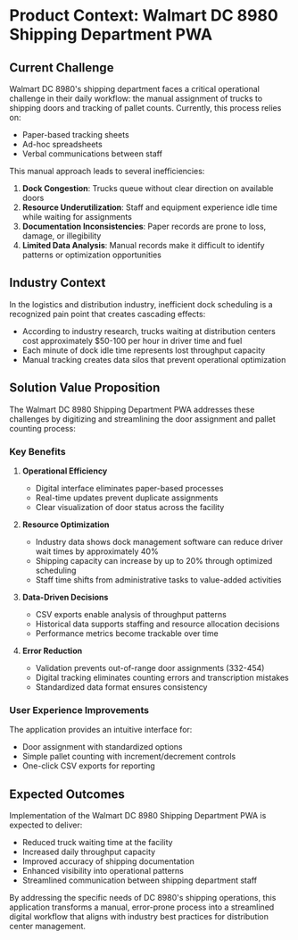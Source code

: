 
# Product Context: Walmart DC 8980 Shipping Department PWA

## Current Challenge

Walmart DC 8980's shipping department faces a critical operational challenge in their daily workflow: the manual assignment of trucks to shipping doors and tracking of pallet counts. Currently, this process relies on:

- Paper-based tracking sheets
- Ad-hoc spreadsheets
- Verbal communications between staff

This manual approach leads to several inefficiencies:

1. **Dock Congestion**: Trucks queue without clear direction on available doors
2. **Resource Underutilization**: Staff and equipment experience idle time while waiting for assignments
3. **Documentation Inconsistencies**: Paper records are prone to loss, damage, or illegibility
4. **Limited Data Analysis**: Manual records make it difficult to identify patterns or optimization opportunities

## Industry Context

In the logistics and distribution industry, inefficient dock scheduling is a recognized pain point that creates cascading effects:

- According to industry research, trucks waiting at distribution centers cost approximately $50-100 per hour in driver time and fuel
- Each minute of dock idle time represents lost throughput capacity
- Manual tracking creates data silos that prevent operational optimization

## Solution Value Proposition

The Walmart DC 8980 Shipping Department PWA addresses these challenges by digitizing and streamlining the door assignment and pallet counting process:

### Key Benefits

1. **Operational Efficiency**
   - Digital interface eliminates paper-based processes
   - Real-time updates prevent duplicate assignments
   - Clear visualization of door status across the facility

2. **Resource Optimization**
   - Industry data shows dock management software can reduce driver wait times by approximately 40%
   - Shipping capacity can increase by up to 20% through optimized scheduling
   - Staff time shifts from administrative tasks to value-added activities

3. **Data-Driven Decisions**
   - CSV exports enable analysis of throughput patterns
   - Historical data supports staffing and resource allocation decisions
   - Performance metrics become trackable over time

4. **Error Reduction**
   - Validation prevents out-of-range door assignments (332-454)
   - Digital tracking eliminates counting errors and transcription mistakes
   - Standardized data format ensures consistency

### User Experience Improvements

The application provides an intuitive interface for:
- Door assignment with standardized options
- Simple pallet counting with increment/decrement controls
- One-click CSV exports for reporting

## Expected Outcomes

Implementation of the Walmart DC 8980 Shipping Department PWA is expected to deliver:

- Reduced truck waiting time at the facility
- Increased daily throughput capacity
- Improved accuracy of shipping documentation
- Enhanced visibility into operational patterns
- Streamlined communication between shipping department staff

By addressing the specific needs of DC 8980's shipping operations, this application transforms a manual, error-prone process into a streamlined digital workflow that aligns with industry best practices for distribution center management.
